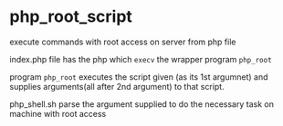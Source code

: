 # php_root_script
execute commands with root access on server from php file

index.php file has the php which `execv` the wrapper program `php_root`

program `php_root` executes the script given (as its 1st argumnet) and supplies arguments(all after 2nd argument) to that script.

php_shell.sh parse the argument supplied to do the necessary task on machine with root access

